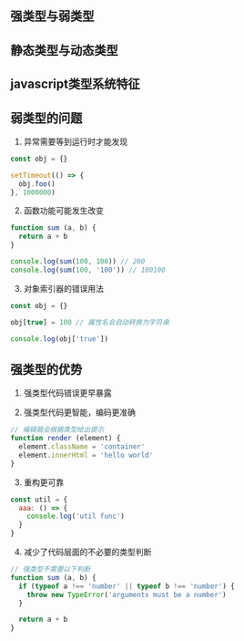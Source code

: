 ## 强类型与弱类型

## 静态类型与动态类型

## javascript类型系统特征

## 弱类型的问题

1. 异常需要等到运行时才能发现

```javascript
const obj = {}

setTimeout(() => {
  obj.foo()
}, 1000000)
```

2. 函数功能可能发生改变

```javascript
function sum (a, b) {
  return a + b
}

console.log(sum(100, 100)) // 200
console.log(sum(100, '100')) // 100100
```

3. 对象索引器的错误用法

```javascript
const obj = {}

obj[true] = 100 // 属性名会自动转换为字符串

console.log(obj['true'])
```

## 强类型的优势

1. 强类型代码错误更早暴露

2. 强类型代码更智能，编码更准确

```javascript
// 编辑器会根据类型给出提示
function render (element) {
  element.className = 'container'
  element.innerHtml = 'hello world'
}
```

3. 重构更可靠

```javascript
const util = {
  aaa: () => {
    console.log('util func')
  }
}
```

4. 减少了代码层面的不必要的类型判断

```javascript
// 强类型不需要以下判断
function sum (a, b) {
  if (typeof a !== 'number' || typeof b !== 'number') {
    throw new TypeError('arguments must be a number')
  }

  return a + b
}
```